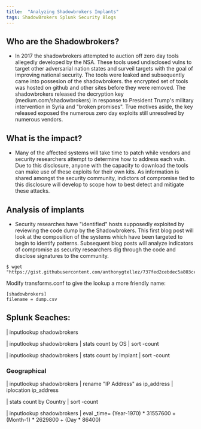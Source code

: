 ```yaml
---
title:  "Analyzing Shadowbrokers Implants"
tags: ShadowBrokers Splunk Security Blogs
---
```


## Who are the Shadowbrokers?
- In 2017 the shadowbrokers attempted to auction off zero day tools allegedly developed by the NSA. These tools used undisclosed vulns to target other adversarial nation states and surveil targets with the goal of improving national security. The tools were leaked and subsequently came into possesion of the shadowbrokers. the encrypted set of tools was hosted on github and other sites before they were removed.  The shadowbrokers released the decryption key (medium.com/shadowbrokers) in response to President Trump's military intervention in Syria and "broken promises". True motives aside, the key released exposed the numerous zero day exploits still unresolved by numerous vendors.

## What is the impact?
- Many of the affected systems will take time to patch while vendors and security researchers attempt to determine how to address each vuln. Due to this disclosure, anyone with the capacity to download the tools can make use of these exploits for their own kits. As information is shared amongst the security community, indictors of compromise tied to this disclosure will develop to scope how to best detect and mitigate these attacks.

## Analysis of implants
- Security researches have "identified" hosts supposedly exploited by reviewing the code dump by the Shadowbrokers. This first blog post will look at the composition of the systems which have been targeted to begin to identify patterns. Subsequent blog posts will analyze indicators of compromise as security researchers dig through the code and disclose signatures to the community.

```
$ wget "https://gist.githubusercontent.com/anthonygtellez/737fed2cebdec5a803ced2d713a7f7d5/raw/a082d2b8bf105e1bfd90639b92221872c4e5e322/dump.csv"
```

Modify transforms.conf to give the lookup a more friendly name:
```
[shadowbrokers]
filename = dump.csv

```
## Splunk Seaches:

| inputlookup shadowbrokers

| inputlookup shadowbrokers
| stats count by OS
| sort -count


| inputlookup shadowbrokers
| stats count by Implant
| sort -count

### Geographical
| inputlookup shadowbrokers
| rename "IP Address" as ip_address
| iplocation ip_address

| stats count by Country | sort -count

| inputlookup shadowbrokers
| eval _time= (Year-1970) * 31557600 + (Month-1) * 2629800 + (Day * 86400)

